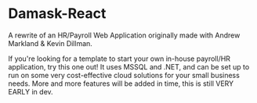 # Damask-React
A rewrite of an HR/Payroll Web Application originally made with Andrew Markland &amp; Kevin Dillman.

If you're looking for a template to start your own in-house payroll/HR application, try this one out! It uses MSSQL and .NET, and can be set up to run on some very cost-effective cloud solutions for your small business needs. More and more features will be added in time, this is still VERY EARLY in dev.
